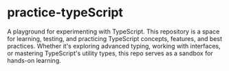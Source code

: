# practice-typeScript
A playground for experimenting with TypeScript. This repository is a space for learning, testing, and practicing TypeScript concepts, features, and best practices. Whether it's exploring advanced typing, working with interfaces, or mastering TypeScript's utility types, this repo serves as a sandbox for hands-on learning.
